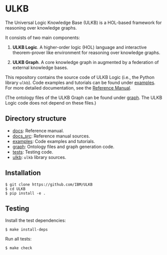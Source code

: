 # ULKB #

The Universal Logic Knowledge Base (ULKB) is a HOL-based framework for
reasoning over knowledge graphs.

It consists of two main components:

1. **ULKB Logic**. A higher-order logic (HOL) language and interactive
   theorem-prover like environment for reasoning over knowledge graphs.

2. **ULKB Graph**.  A core knowledge graph in augmented by a federation of
   external knowledge bases.

This repository contains the source code of ULKB Logic (i.e., the Python
library `ulkb`). Code examples and tutorials can be found under
[examples](./examples).  For more detailed documentation, see the [Reference
Manual](https://github.com/IBM/ULKB/).

(The ontology files of the ULKB Graph can be found under [graph](./graph).
The ULKB Logic code does not depend on these files.)

## Directory structure ##

- [docs](./docs): Reference manual.
- [docs_src](./docs_src): Reference manual sources.
- [examples](./examples): Code examples and tutorials.
- [graph](./graph): Ontology files and graph generation code.
- [tests](./tests): Testing code.
- [ulkb](./ulkb): `ulkb` library sources.

## Installation ##

```shell
$ git clone https://github.com/IBM/ULKB
$ cd ULKB
$ pip install -e .
```

## Testing ##

Install the test dependencies:
```shell
$ make install-deps
```

Run all tests:
```shell
$ make check
```
